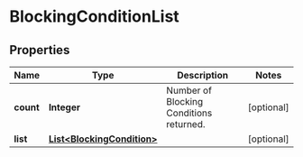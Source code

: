 
# BlockingConditionList

## Properties
Name | Type | Description | Notes
------------ | ------------- | ------------- | -------------
**count** | **Integer** | Number of Blocking Conditions returned.  |  [optional]
**list** | [**List&lt;BlockingCondition&gt;**](BlockingCondition.md) |  |  [optional]



